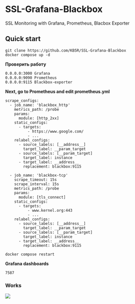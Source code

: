 # SSL-Grafana-Blackbox
SSL Monitoring with Grafana, Prometheus, Blacbox Exporter

## Quick start

```
git clone https://github.com/KB5R/SSL-Grafana-Blackbox
docker compose up -d
```
**Проверить работу**
```
0.0.0.0:3000 Grafana
0.0.0.0:9090 Prometheus
0.0.0.0:9115 Blackbox-exporter
```
**Next, go to Prometheus and edit prometheus.yml**
```
scrape_configs:
  - job_name: 'blackbox_http'
    metrics_path: /probe
    params:
      module: [http_2xx]
    static_configs:
      - targets:
          - https://www.google.com/
          - ...
    relabel_configs:
      - source_labels: [__address__]
        target_label: __param_target
      - source_labels: [__param_target]
        target_label: instance
      - target_label: __address__
        replacement: blackbox:9115

  - job_name: 'blackbox-tcp'
    scrape_timeout: 15s
    scrape_interval: 15s
    metrics_path: /probe
    params:
      module: [tls_connect]
    static_configs:
      - targets:
          - www.kernel.org:443
          - ...
    relabel_configs:
      - source_labels: [__address__]
        target_label: __param_target
      - source_labels: [__param_target]
        target_label: instance
      - target_label: __address__
        replacement: blackbox:9115

```
```
docker compose restart
```

**Grafana dashboards**
```
7587
```

### Works
<image src="./image/grafana_git.png">

